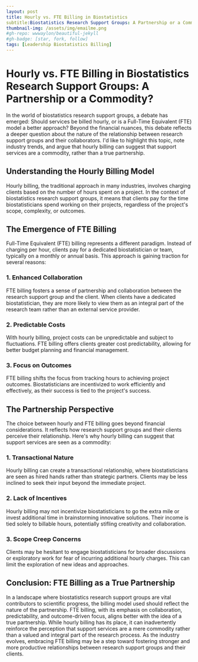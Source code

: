 ```yaml
---
layout: post
title: Hourly vs. FTE Billing in Biostatistics
subtitle:Biostatistics Research Support Groups: A Partnership or a Commodity?
thumbnail-img: /assets/img/emailme.png
#gh-repo: wwwaylon/beautiful-jekyll
#gh-badge: [star, fork, follow]
tags: [Leadership Biostatistics Billing]
---
```


# Hourly vs. FTE Billing in Biostatistics Research Support Groups: A Partnership or a Commodity?

In the world of biostatistics research support groups, a debate has emerged: Should services be billed hourly, or is a Full-Time Equivalent (FTE) model a better approach? Beyond the financial nuances, this debate reflects a deeper question about the nature of the relationship between research support groups and their collaborators. I'd like to highlight this topic, note industry trends, and argue that hourly billing can suggest that support services are a commodity, rather than a true partnership.

## Understanding the Hourly Billing Model

Hourly billing, the traditional approach in many industries, involves charging clients based on the number of hours spent on a project. In the context of biostatistics research support groups, it means that clients pay for the time biostatisticians spend working on their projects, regardless of the project's scope, complexity, or outcomes.

## The Emergence of FTE Billing

Full-Time Equivalent (FTE) billing represents a different paradigm. Instead of charging per hour, clients pay for a dedicated biostatistician or team, typically on a monthly or annual basis. This approach is gaining traction for several reasons:

### **1. Enhanced Collaboration**

FTE billing fosters a sense of partnership and collaboration between the research support group and the client. When clients have a dedicated biostatistician, they are more likely to view them as an integral part of the research team rather than an external service provider.

### **2. Predictable Costs**

With hourly billing, project costs can be unpredictable and subject to fluctuations. FTE billing offers clients greater cost predictability, allowing for better budget planning and financial management.

### **3. Focus on Outcomes**

FTE billing shifts the focus from tracking hours to achieving project outcomes. Biostatisticians are incentivized to work efficiently and effectively, as their success is tied to the project's success.

## The Partnership Perspective

The choice between hourly and FTE billing goes beyond financial considerations. It reflects how research support groups and their clients perceive their relationship. Here's why hourly billing can suggest that support services are seen as a commodity:

### **1. Transactional Nature**

Hourly billing can create a transactional relationship, where biostatisticians are seen as hired hands rather than strategic partners. Clients may be less inclined to seek their input beyond the immediate project.

### **2. Lack of Incentives**

Hourly billing may not incentivize biostatisticians to go the extra mile or invest additional time in brainstorming innovative solutions. Their income is tied solely to billable hours, potentially stifling creativity and collaboration.

### **3. Scope Creep Concerns**

Clients may be hesitant to engage biostatisticians for broader discussions or exploratory work for fear of incurring additional hourly charges. This can limit the exploration of new ideas and approaches.

## Conclusion: FTE Billing as a True Partnership

In a landscape where biostatistics research support groups are vital contributors to scientific progress, the billing model used should reflect the nature of the partnership. FTE billing, with its emphasis on collaboration, predictability, and outcome-driven focus, aligns better with the idea of a true partnership. While hourly billing has its place, it can inadvertently reinforce the perception that support services are a mere commodity rather than a valued and integral part of the research process. As the industry evolves, embracing FTE billing may be a step toward fostering stronger and more productive relationships between research support groups and their clients.

